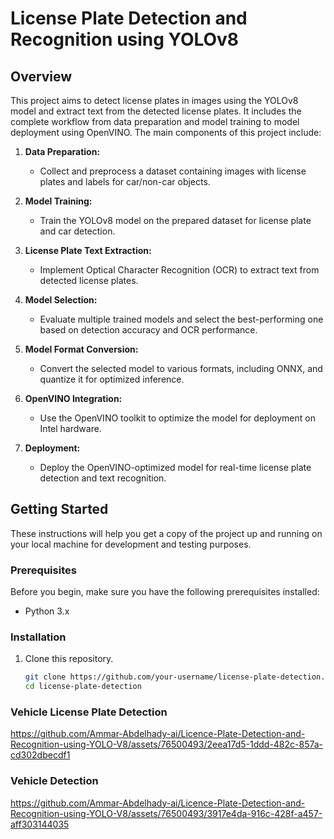 # License Plate Detection and Recognition using YOLOv8

## Overview
This project aims to detect license plates in images using the YOLOv8 model and extract text from the detected license plates. It includes the complete workflow from data preparation and model training to model deployment using OpenVINO. The main components of this project include:

1. **Data Preparation:**
   - Collect and preprocess a dataset containing images with license plates and labels for car/non-car objects.

2. **Model Training:**
   - Train the YOLOv8 model on the prepared dataset for license plate and car detection.

3. **License Plate Text Extraction:**
   - Implement Optical Character Recognition (OCR) to extract text from detected license plates.

4. **Model Selection:**
   - Evaluate multiple trained models and select the best-performing one based on detection accuracy and OCR performance.

5. **Model Format Conversion:**
   - Convert the selected model to various formats, including ONNX, and quantize it for optimized inference.

6. **OpenVINO Integration:**
   - Use the OpenVINO toolkit to optimize the model for deployment on Intel hardware.

7. **Deployment:**
   - Deploy the OpenVINO-optimized model for real-time license plate detection and text recognition.

## Getting Started
These instructions will help you get a copy of the project up and running on your local machine for development and testing purposes.

### Prerequisites
Before you begin, make sure you have the following prerequisites installed:

- Python 3.x

### Installation
1. Clone this repository.
   ```bash
   git clone https://github.com/your-username/license-plate-detection.git
   cd license-plate-detection

### Vehicle License Plate Detection
   https://github.com/Ammar-Abdelhady-ai/Licence-Plate-Detection-and-Recognition-using-YOLO-V8/assets/76500493/2eea17d5-1ddd-482c-857a-cd302dbecdf1

### Vehicle Detection
   https://github.com/Ammar-Abdelhady-ai/Licence-Plate-Detection-and-Recognition-using-YOLO-V8/assets/76500493/3917e4da-916c-428f-a457-aff303144035




